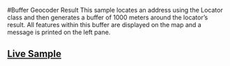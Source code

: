 #Buffer Geocoder Result
This sample locates an address using the Locator class and then generates a buffer of 1000 meters around the locator’s result. All features within this buffer are displayed on the map and a message is printed on the left pane.
## [Live Sample](http://esri.github.io/developer-support/web-js/buffer-geocoder-result/index.html)
